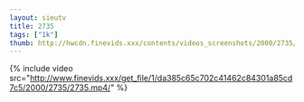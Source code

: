 ```yaml
--- 
layout: sieutv
title: 2735
tags: ["1k"]
thumb: http://hwcdn.finevids.xxx/contents/videos_screenshots/2000/2735/preview.mp4.jpg
---
```

{% include video src="http://www.finevids.xxx/get_file/1/da385c65c702c41462c84301a85cd7c5/2000/2735/2735.mp4/" %} 
